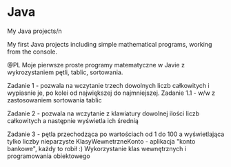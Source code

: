 # Java
My Java projects/n

My first Java projects including simple mathematical programs, working from the console.

@PL Moje pierwsze proste programy matematyczne w Javie z wykrozystaniem pętli, tablic, sortowania.

Zadanie 1 - pozwala na wczytanie trzech dowolnych liczb całkowitych i wypiasnie je, po kolei od największej do najmniejszej.
Zadanie 1.1 - w/w z zastosowaniem sortowania tablic
<p>Zadanie 2 - pozwala na wczytanie z klawiatury dowolnej ilości liczb całkowitych a następnie wyświetla ich średnią</p>
Zadanie 3 - pętla przechodząca po wartościach od 1 do 100 a wyświetlająca tylko liczby nieparzyste
KlasyWewnetrzneKonto - aplikacja "konto bankowe", każdy to robił :) Wykorzystanie klas wewnętrznych i programowania obiektowego
